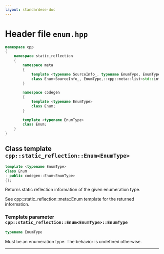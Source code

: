 ```yaml
---
layout: standardese-doc
---
```


# Header file `enum.hpp`

``` cpp
namespace cpp
{
    namespace static_reflection
    {
        namespace meta
        {
            template <typename SourceInfo_, typename EnumType, EnumType ... Constants, typename ... ConstantsNames>
            class Enum<SourceInfo_, EnumType,::cpp::meta::list<std::integral_constant<EnumType, Constants>...>,::cpp::meta::list<ConstantsNames...>>;
        }
        
        namespace codegen
        {
            template <typename EnumType>
            class Enum;
        }
        
        template <typename EnumType>
        class Enum;
    }
}
```

## Class template `cpp::static_reflection::Enum<EnumType>`<a id="cpp::static_reflection::Enum<EnumType>"></a>

``` cpp
template <typename EnumType>
class Enum
: public codegen::Enum<EnumType>
{};
```

Returns static reflection information of the given enumeration type.

See cpp::static\_reflection::meta::Enum template for the returned information.

### Template parameter `cpp::static_reflection::Enum<EnumType>::EnumType`<a id="cpp::static_reflection::Enum<EnumType>.EnumType"></a>

``` cpp
typename EnumType
```

Must be an enumeration type. The behavior is undefined otherwise.

-----
